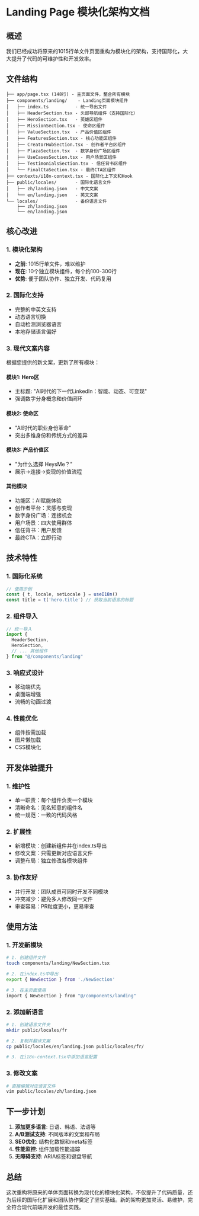 # Landing Page 模块化架构文档

## 概述

我们已经成功将原来的1015行单文件页面重构为模块化的架构，支持国际化，大大提升了代码的可维护性和开发效率。

## 文件结构

```
├── app/page.tsx (148行) - 主页面文件，整合所有模块
├── components/landing/    - Landing页面模块组件
│   ├── index.ts          - 统一导出文件
│   ├── HeaderSection.tsx - 头部导航组件（支持国际化）
│   ├── HeroSection.tsx   - 英雄区组件
│   ├── MissionSection.tsx - 使命区组件
│   ├── ValueSection.tsx  - 产品价值区组件
│   ├── FeaturesSection.tsx - 核心功能区组件
│   ├── CreatorHubSection.tsx - 创作者平台区组件
│   ├── PlazaSection.tsx  - 数字身份广场区组件
│   ├── UseCasesSection.tsx - 用户场景区组件
│   ├── TestimonialsSection.tsx - 信任背书区组件
│   └── FinalCtaSection.tsx - 最终CTA区组件
├── contexts/i18n-context.tsx - 国际化上下文和Hook
├── public/locales/       - 国际化语言文件
│   ├── zh/landing.json   - 中文文案
│   └── en/landing.json   - 英文文案
└── locales/              - 备份语言文件
    ├── zh/landing.json
    └── en/landing.json
```

## 核心改进

### 1. 模块化架构
- **之前**: 1015行单文件，难以维护
- **现在**: 10个独立模块组件，每个约100-300行
- **优势**: 便于团队协作、独立开发、代码复用

### 2. 国际化支持
- 完整的中英文支持
- 动态语言切换
- 自动检测浏览器语言
- 本地存储语言偏好

### 3. 现代文案内容
根据您提供的新文案，更新了所有模块：

#### 模块1: Hero区
- 主标题: "AI时代的下一代LinkedIn：智能、动态、可变现"
- 强调数字分身概念和价值闭环

#### 模块2: 使命区  
- "AI时代的职业身份革命"
- 突出多维身份和传统方式的差异

#### 模块3: 产品价值区
- "为什么选择 HeysMe？"
- 展示→连接→变现的价值流程

#### 其他模块
- 功能区：AI赋能体验
- 创作者平台：灵感与变现
- 数字身份广场：连接机会
- 用户场景：四大使用群体
- 信任背书：用户反馈
- 最终CTA：立即行动

## 技术特性

### 1. 国际化系统
```typescript
// 使用示例
const { t, locale, setLocale } = useI18n()
const title = t('hero.title') // 获取当前语言的标题
```

### 2. 组件导入
```typescript
// 统一导入
import {
  HeaderSection,
  HeroSection,
  // ... 其他组件
} from "@/components/landing"
```

### 3. 响应式设计
- 移动端优先
- 桌面端增强
- 流畅的动画过渡

### 4. 性能优化
- 组件按需加载
- 图片懒加载
- CSS模块化

## 开发体验提升

### 1. 维护性
- 单一职责：每个组件负责一个模块
- 清晰命名：见名知意的组件名
- 统一规范：一致的代码风格

### 2. 扩展性
- 新增模块：创建新组件并在index.ts导出
- 修改文案：只需更新对应语言文件
- 调整布局：独立修改各模块组件

### 3. 协作友好
- 并行开发：团队成员可同时开发不同模块
- 冲突减少：避免多人修改同一文件
- 审查容易：PR粒度更小，更易审查

## 使用方法

### 1. 开发新模块
```bash
# 1. 创建组件文件
touch components/landing/NewSection.tsx

# 2. 在index.ts中导出
export { NewSection } from './NewSection'

# 3. 在主页面使用
import { NewSection } from "@/components/landing"
```

### 2. 添加新语言
```bash
# 1. 创建语言文件夹
mkdir public/locales/fr

# 2. 复制并翻译文案
cp public/locales/en/landing.json public/locales/fr/

# 3. 在i18n-context.tsx中添加语言配置
```

### 3. 修改文案
```bash
# 直接编辑对应语言文件
vim public/locales/zh/landing.json
```

## 下一步计划

1. **添加更多语言**: 日语、韩语、法语等
2. **A/B测试支持**: 不同版本的文案和布局
3. **SEO优化**: 结构化数据和meta标签
4. **性能监控**: 组件加载性能追踪
5. **无障碍支持**: ARIA标签和键盘导航

## 总结

这次重构将原来的单体页面转换为现代化的模块化架构，不仅提升了代码质量，还为后续的国际化扩展和团队协作奠定了坚实基础。新的架构更加灵活、易维护，完全符合现代前端开发的最佳实践。